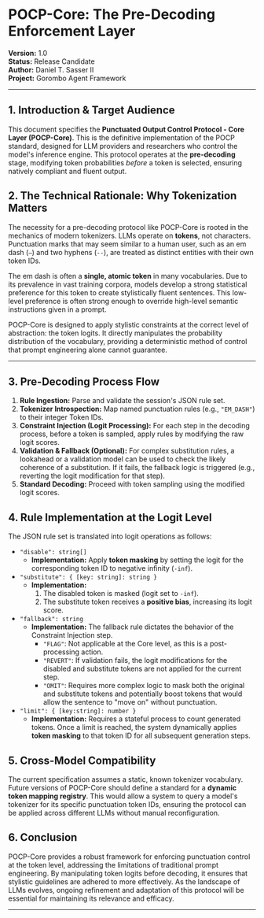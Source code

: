 
# POCP-Core: The Pre-Decoding Enforcement Layer

**Version:** 1.0  
**Status:** Release Candidate  
**Author:** Daniel T. Sasser II  
**Project:** Gorombo Agent Framework

---

## 1. Introduction & Target Audience

This document specifies the **Punctuated Output Control Protocol - Core Layer (POCP-Core)**. This is the definitive implementation of the POCP standard, designed for LLM providers and researchers who control the model's inference engine. This protocol operates at the **pre-decoding** stage, modifying token probabilities *before* a token is selected, ensuring natively compliant and fluent output.

## 2. The Technical Rationale: Why Tokenization Matters

The necessity for a pre-decoding protocol like POCP-Core is rooted in the mechanics of modern tokenizers. LLMs operate on **tokens**, not characters. Punctuation marks that may seem similar to a human user, such as an em dash (`—`) and two hyphens (`--`), are treated as distinct entities with their own token IDs.

The em dash is often a **single, atomic token** in many vocabularies. Due to its prevalence in vast training corpora, models develop a strong statistical preference for this token to create stylistically fluent sentences. This low-level preference is often strong enough to override high-level semantic instructions given in a prompt.

POCP-Core is designed to apply stylistic constraints at the correct level of abstraction: the token logits. It directly manipulates the probability distribution of the vocabulary, providing a deterministic method of control that prompt engineering alone cannot guarantee.

---

## 3. Pre-Decoding Process Flow

1.  **Rule Ingestion:** Parse and validate the session's JSON rule set.
2.  **Tokenizer Introspection:** Map named punctuation rules (e.g., `"EM_DASH"`) to their integer Token IDs.
3.  **Constraint Injection (Logit Processing):** For each step in the decoding process, before a token is sampled, apply rules by modifying the raw logit scores.
4.  **Validation & Fallback (Optional):** For complex substitution rules, a lookahead or a validation model can be used to check the likely coherence of a substitution. If it fails, the fallback logic is triggered (e.g., reverting the logit modification for that step).
5.  **Standard Decoding:** Proceed with token sampling using the modified logit scores.

## 4. Rule Implementation at the Logit Level

The JSON rule set is translated into logit operations as follows:

* `"disable": string[]`
    * **Implementation:** Apply **token masking** by setting the logit for the corresponding token ID to negative infinity (`-inf`).
* `"substitute": { [key: string]: string }`
    * **Implementation:**
        1.  The disabled token is masked (logit set to `-inf`).
        2.  The substitute token receives a **positive bias**, increasing its logit score.
* `"fallback": string`
    * **Implementation:** The fallback rule dictates the behavior of the Constraint Injection step.
        * `"FLAG"`: Not applicable at the Core level, as this is a post-processing action.
        * `"REVERT"`: If validation fails, the logit modifications for the disabled and substitute tokens are not applied for the current step.
        * `"OMIT"`: Requires more complex logic to mask both the original and substitute tokens and potentially boost tokens that would allow the sentence to "move on" without punctuation.
* `"limit": { [key:string]: number }`
    * **Implementation:** Requires a stateful process to count generated tokens. Once a limit is reached, the system dynamically applies **token masking** to that token ID for all subsequent generation steps.

## 5. Cross-Model Compatibility

The current specification assumes a static, known tokenizer vocabulary. Future versions of POCP-Core should define a standard for a **dynamic token mapping registry**. This would allow a system to query a model's tokenizer for its specific punctuation token IDs, ensuring the protocol can be applied across different LLMs without manual reconfiguration.

## 6. Conclusion

POCP-Core provides a robust framework for enforcing punctuation control at the token level, addressing the limitations of traditional prompt engineering. By manipulating token logits before decoding, it ensures that stylistic guidelines are adhered to more effectively. As the landscape of LLMs evolves, ongoing refinement and adaptation of this protocol will be essential for maintaining its relevance and efficacy.

---
